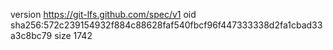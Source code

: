 version https://git-lfs.github.com/spec/v1
oid sha256:572c239154932f884c88628faf540fbcf96f447333338d2fa1cbad33a3c8bc79
size 1742
